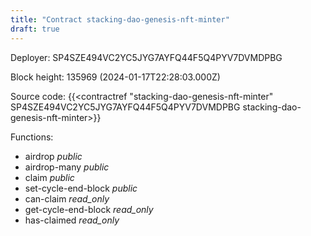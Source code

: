 ```yaml
---
title: "Contract stacking-dao-genesis-nft-minter"
draft: true
---
```

Deployer: SP4SZE494VC2YC5JYG7AYFQ44F5Q4PYV7DVMDPBG


 



Block height: 135969 (2024-01-17T22:28:03.000Z)

Source code: {{<contractref "stacking-dao-genesis-nft-minter" SP4SZE494VC2YC5JYG7AYFQ44F5Q4PYV7DVMDPBG stacking-dao-genesis-nft-minter>}}

Functions:

* airdrop _public_
* airdrop-many _public_
* claim _public_
* set-cycle-end-block _public_
* can-claim _read_only_
* get-cycle-end-block _read_only_
* has-claimed _read_only_
